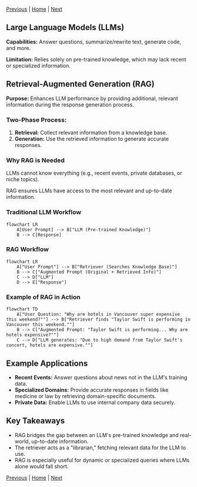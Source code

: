 [Previous](./Readme.md) | [Home](./Readme.md) | [Next](./2_Applications_Of_RAG.md)

## Large Language Models (LLMs)

**Capabilities:** Answer questions, summarize/rewrite text, generate code, and more.

**Limitation:** Relies solely on pre-trained knowledge, which may lack recent or specialized information.

## Retrieval-Augmented Generation (RAG)

**Purpose:** Enhances LLM performance by providing additional, relevant information during the response generation process.

### Two-Phase Process:

1. **Retrieval:** Collect relevant information from a knowledge base.
2. **Generation:** Use the retrieved information to generate accurate responses.

### Why RAG is Needed

LLMs cannot know everything (e.g., recent events, private databases, or niche topics).

RAG ensures LLMs have access to the most relevant and up-to-date information.



### Traditional LLM Workflow

```mermaid
flowchart LR
    A[User Prompt] --> B["LLM (Pre-trained Knowledge)"]
    B --> C[Response]

```

### RAG Workflow
```mermaid
flowchart LR
    A["User Prompt"] --> B["Retriever (Searches Knowledge Base)"]
    B --> C["Augmented Prompt (Original + Retrieved Info)"]
    C --> D["LLM"]
    D --> E["Response"]
```

### Example of RAG in Action

```mermaid
flowchart TD
    A["User Question: "Why are hotels in Vancouver super expensive this weekend?""] --> B["Retriever finds "Taylor Swift is performing in Vancouver this weekend.""]
    B --> C["Augmented Prompt: "Taylor Swift is performing... Why are hotels expensive?""]
    C --> D["LLM generates: "Due to high demand from Taylor Swift's concert, hotels are expensive.""]

```

## Example Applications

- **Recent Events:** Answer questions about news not in the LLM's training data.
- **Specialized Domains:** Provide accurate responses in fields like medicine or law by retrieving domain-specific documents.
- **Private Data:** Enable LLMs to use internal company data securely.

## Key Takeaways

- RAG bridges the gap between an LLM's pre-trained knowledge and real-world, up-to-date information.
- The retriever acts as a "librarian," fetching relevant data for the LLM to use.
- RAG is especially useful for dynamic or specialized queries where LLMs alone would fall short.


[Previous](./Readme.md) | [Home](./Readme.md) | [Next](./2_Applications_Of_RAG.md)

                                                                    
